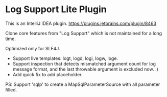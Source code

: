 # Log Support Lite Plugin

This is an IntelliJ IDEA plugin. <https://plugins.jetbrains.com/plugin/8463>

Clone core features from "Log Support" which is not maintained for a long time.

Optimized only for SLF4J.

- Support live templates: logt, logd, logi, logw, loge. </li>
- Support inspection that detects mismatched argument count for log message format,
    and the last throwable argument is excluded now. :)
- Add quick fix to add placeholder.

PS: Support 'sqlp' to create a MapSqlParameterSource with all parameter filled.